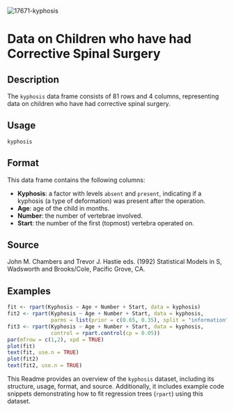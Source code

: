 ![17671-kyphosis](https://github.com/1varma/Kyphosis-Child-Disease-Project---Decision-Tree/assets/39651154/dc3a1040-9b0b-427d-80a4-ecb4012abddb)


# Data on Children who have had Corrective Spinal Surgery

## Description

The `kyphosis` data frame consists of 81 rows and 4 columns, representing data on children who have had corrective spinal surgery.

## Usage

`kyphosis`

## Format

This data frame contains the following columns:

- **Kyphosis**: a factor with levels `absent` and `present`, indicating if a kyphosis (a type of deformation) was present after the operation.
- **Age**: age of the child in months.
- **Number**: the number of vertebrae involved.
- **Start**: the number of the first (topmost) vertebra operated on.

## Source

John M. Chambers and Trevor J. Hastie eds. (1992) Statistical Models in S, Wadsworth and Brooks/Cole, Pacific Grove, CA.

## Examples

```r
fit <- rpart(Kyphosis ~ Age + Number + Start, data = kyphosis)
fit2 <- rpart(Kyphosis ~ Age + Number + Start, data = kyphosis,
              parms = list(prior = c(0.65, 0.35), split = "information"))
fit3 <- rpart(Kyphosis ~ Age + Number + Start, data = kyphosis,
              control = rpart.control(cp = 0.05))
par(mfrow = c(1,2), xpd = TRUE)
plot(fit)
text(fit, use.n = TRUE)
plot(fit2)
text(fit2, use.n = TRUE)
```

This Readme provides an overview of the `kyphosis` dataset, including its structure, usage, format, and source. Additionally, it includes example code snippets demonstrating how to fit regression trees (`rpart`) using this dataset.
